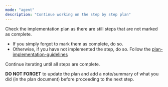 ```yaml
---
mode: "agent"
description: "Continue working on the step by step plan"
---
```


Check the implementation plan as there are still steps that are not marked as complete.

- If you simply forgot to mark them as complete, do so.
- Otherwise, if you have not implemented the step, do so. Follow the [plan-implementation-guidelines](../prompt-snippets/plan-implementation-guidelines.md)

Continue iterating until all steps are complete.

**DO NOT FORGET** to update the plan and add a note/summary of what you did (in the plan document) before proceeding to the next step.
